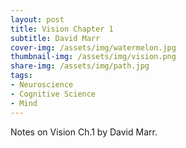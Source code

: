 ```yaml
---
layout: post
title: Vision Chapter 1
subtitle: David Marr
cover-img: /assets/img/watermelon.jpg
thumbnail-img: /assets/img/vision.png
share-img: /assets/img/path.jpg
tags: 
- Neuroscience
- Cognitive Science
- Mind
---
```




Notes on Vision Ch.1 by David Marr.
